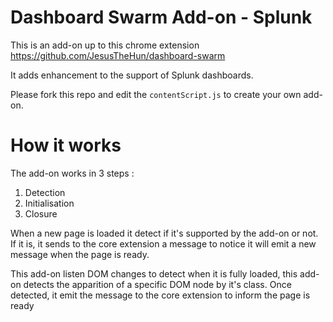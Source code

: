 # Dashboard Swarm Add-on - Splunk

This is an add-on up to this chrome extension https://github.com/JesusTheHun/dashboard-swarm

It adds enhancement to the support of Splunk dashboards.

Please fork this repo and edit the `contentScript.js` to create your own add-on.

# How it works

The add-on works in 3 steps :

1. Detection
2. Initialisation
3. Closure


When a new page is loaded it detect if it's supported by the add-on or not.
If it is, it sends to the core extension a message to notice it will emit a new message when the page is ready. 

This add-on listen DOM changes to detect when it is fully loaded, this add-on detects the apparition of a specific DOM node by it's class.
Once detected, it emit the message to the core extension to inform the page is ready